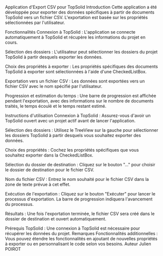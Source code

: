 Application d'Export CSV pour TopSolid
Introduction
Cette application a été développée pour exporter des données spécifiques à partir de documents TopSolid vers un fichier CSV. L'exportation est basée sur les propriétés sélectionnées par l'utilisateur.

Fonctionnalités
Connexion à TopSolid : L'application se connecte automatiquement à TopSolid et récupère les informations du projet en cours.

Sélection des dossiers : L'utilisateur peut sélectionner les dossiers du projet TopSolid à partir desquels exporter les données.

Choix des propriétés à exporter : Les propriétés spécifiques des documents TopSolid à exporter sont sélectionnées à l'aide d'une CheckedListBox.

Exportation vers un fichier CSV : Les données sont exportées vers un fichier CSV avec le nom spécifié par l'utilisateur.

Progression et estimation du temps : Une barre de progression est affichée pendant l'exportation, avec des informations sur le nombre de documents traités, le temps écoulé et le temps restant estimé.

Instructions d'utilisation
Connexion à TopSolid : Assurez-vous d'avoir un TopSolid ouvert avec un projet actif avant de lancer l'application.

Sélection des dossiers : Utilisez le TreeView sur la gauche pour sélectionner les dossiers TopSolid à partir desquels vous souhaitez exporter des données.

Choix des propriétés : Cochez les propriétés spécifiques que vous souhaitez exporter dans la CheckedListBox.

Sélection du dossier de destination : Cliquez sur le bouton "..." pour choisir le dossier de destination pour le fichier CSV.

Nom du fichier CSV : Entrez le nom souhaité pour le fichier CSV dans la zone de texte prévue à cet effet.

Exécution de l'exportation : Cliquez sur le bouton "Exécuter" pour lancer le processus d'exportation. La barre de progression indiquera l'avancement du processus.

Résultats : Une fois l'exportation terminée, le fichier CSV sera créé dans le dossier de destination et ouvert automatiquement.

Prérequis
TopSolid : Une connexion à TopSolid est nécessaire pour récupérer les données du projet.
Remarques
Fonctionnalités additionnelles : Vous pouvez étendre les fonctionnalités en ajoutant de nouvelles propriétés à exporter ou en personnalisant le code selon vos besoins.
Auteur
Julien POIROT
